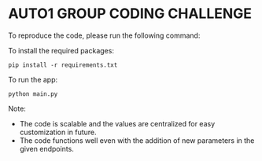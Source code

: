 # **AUTO1 GROUP CODING CHALLENGE**

To reproduce the code, please run the following command:

To install the required packages:
````
pip install -r requirements.txt
````

To run the app:
````
python main.py
````

Note:
- The code is scalable and the values are centralized for easy customization in future.
- The code functions well even with the addition of new parameters in the given endpoints.
